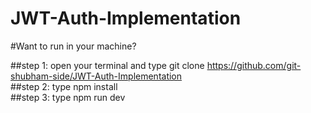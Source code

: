 # JWT-Auth-Implementation

#Want to run in your machine? <br>

##step 1: open your terminal and type git clone https://github.com/git-shubham-side/JWT-Auth-Implementation <br>
##step 2: type npm install <br>
##step 3: type npm run dev<br>
